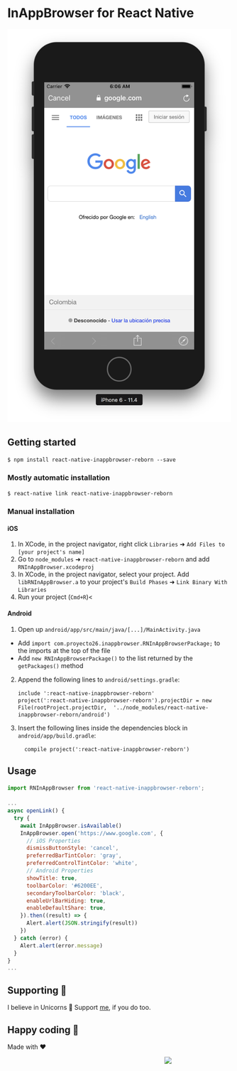 
# InAppBrowser for React Native

![InAppBrowser](img/inappbrowser.png)

## Getting started

`$ npm install react-native-inappbrowser-reborn --save`

### Mostly automatic installation

`$ react-native link react-native-inappbrowser-reborn`

### Manual installation


#### iOS

1. In XCode, in the project navigator, right click `Libraries` ➜ `Add Files to [your project's name]`
2. Go to `node_modules` ➜ `react-native-inappbrowser-reborn` and add `RNInAppBrowser.xcodeproj`
3. In XCode, in the project navigator, select your project. Add `libRNInAppBrowser.a` to your project's `Build Phases` ➜ `Link Binary With Libraries`
4. Run your project (`Cmd+R`)<

#### Android

1. Open up `android/app/src/main/java/[...]/MainActivity.java`
  - Add `import com.proyecto26.inappbrowser.RNInAppBrowserPackage;` to the imports at the top of the file
  - Add `new RNInAppBrowserPackage()` to the list returned by the `getPackages()` method
2. Append the following lines to `android/settings.gradle`:
  	```
  	include ':react-native-inappbrowser-reborn'
  	project(':react-native-inappbrowser-reborn').projectDir = new File(rootProject.projectDir, 	'../node_modules/react-native-inappbrowser-reborn/android')
  	```
3. Insert the following lines inside the dependencies block in `android/app/build.gradle`:
  	```
      compile project(':react-native-inappbrowser-reborn')
  	```

## Usage
```javascript
import RNInAppBrowser from 'react-native-inappbrowser-reborn';

...
async openLink() {
  try {
    await InAppBrowser.isAvailable()
    InAppBrowser.open('https://www.google.com', {
      // iOS Properties
      dismissButtonStyle: 'cancel',
      preferredBarTintColor: 'gray',
      preferredControlTintColor: 'white',
      // Android Properties
      showTitle: true,
      toolbarColor: '#6200EE',
      secondaryToolbarColor: 'black',
      enableUrlBarHiding: true,
      enableDefaultShare: true,
    }).then((result) => {
      Alert.alert(JSON.stringify(result))
    })
  } catch (error) {
    Alert.alert(error.message)
  }
}
...
```

## Supporting 🍻
I believe in Unicorns 🦄
Support [me](http://www.paypal.me/jdnichollsc/2), if you do too.

## Happy coding 💯
Made with ❤️

<img width="150px" src="http://phaser.azurewebsites.net/assets/nicholls.png" align="right">